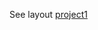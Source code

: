 See layout [project1][project1-link]

[project1-link]: http://vsko.github.io/markup/home/project1/index.html